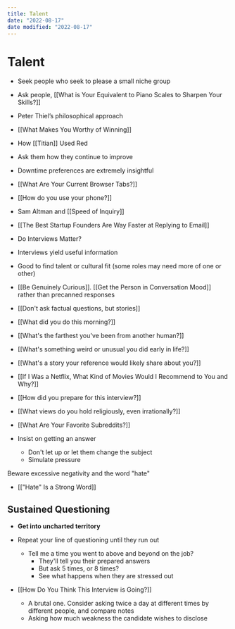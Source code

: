 ```yaml
---
title: Talent
date: "2022-08-17"
date modified: "2022-08-17"
---
```


# Talent
- Seek people who seek to please a small niche group
- Ask people, [[What is Your Equivalent to Piano Scales to Sharpen Your Skills?]]
- Peter Thiel’s philosophical approach
- [[What Makes You Worthy of Winning]]
- How [[Titian]] Used Red

- Ask them how they continue to improve
- Downtime preferences are extremely insightful
- [[What Are Your Current Browser Tabs?]]
- [[How do you use your phone?]]

- Sam Altman and [[Speed of Inquiry]]
- [[The Best Startup Founders Are Way Faster at Replying to Email]]

- Do Interviews Matter?
- Interviews yield useful information
- Good to find talent or cultural fit (some roles may need more of one or other)
- [[Be Genuinely Curious]]. [[Get the Person in Conversation Mood]] rather than precanned responses

- [[Don't ask factual questions, but stories]]
- [[What did you do this morning?]]
- [[What's the farthest you've been from another human?]]
- [[What's something weird or unusual you did early in life?]]
- [[What's a story your reference would likely share about you?]]
- [[If I Was a Netflix, What Kind of Movies Would I Recommend to You and Why?]]
- [[How did you prepare for this interview?]]
- [[What views do you hold religiously, even irrationally?]]
- [[What Are Your Favorite Subreddits?]]
- Insist on getting an answer
	- Don't let up or let them change the subject
	- Simulate pressure

Beware excessive negativity and the word "hate"
- [["Hate" Is a Strong Word]]

## Sustained Questioning
- **Get into uncharted territory**
- Repeat your line of questioning until they run out
	- Tell me a time you went to above and beyond on the job?
		- They'll tell you their prepared answers
		- But ask 5 times, or 8 times?
		- See what happens when they are stressed out
		

- [[How Do You Think This Interview is Going?]]
	- A brutal one. Consider asking twice a day at different times by different people, and compare notes
	- Asking how much weakness the candidate wishes to disclose
